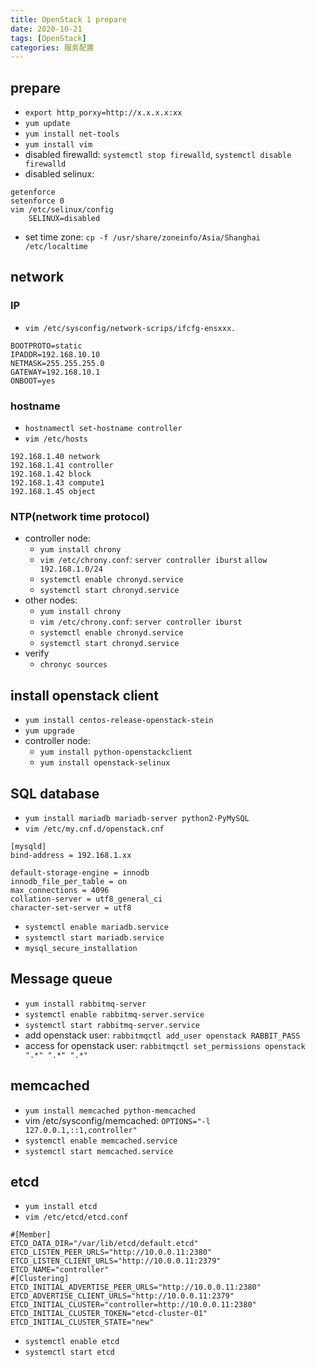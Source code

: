 ```yaml
---
title: OpenStack 1 prepare
date: 2020-10-21
tags: [OpenStack]
categories: 服务配置
---
```


## prepare
- `export http_porxy=http://x.x.x.x:xx`
- `yum update`
- `yum install net-tools`
- `yum install vim`
- disabled firewalld: `systemctl stop firewalld`, `systemctl disable firewalld`
- disabled selinux:
```shell
getenforce
setenforce 0
vim /etc/selinux/config
    SELINUX=disabled
```
- set time zone: `cp -f /usr/share/zoneinfo/Asia/Shanghai /etc/localtime`

## network
### IP
- `vim /etc/sysconfig/network-scrips/ifcfg-ensxxx.`
```shelll
BOOTPROTO=static
IPADDR=192.168.10.10
NETMASK=255.255.255.0
GATEWAY=192.168.10.1
ONBOOT=yes
```
### hostname
- `hostnamectl set-hostname controller`
- `vim /etc/hosts`
```shell
192.168.1.40 network
192.168.1.41 controller
192.168.1.42 block
192.168.1.43 compute1
192.168.1.45 object
```
### NTP(network time protocol)
- controller node:
    - `yum install chrony`
    - `vim /etc/chrony.conf`: `server controller iburst` `allow 192.168.1.0/24`
    - `systemctl enable chronyd.service`
    - `systemctl start chronyd.service`
- other nodes:
    - `yum install chrony`
    - `vim /etc/chrony.conf`: `server controller iburst`
    - `systemctl enable chronyd.service`
    - `systemctl start chronyd.service`
- verify
    - `chronyc sources`

## install openstack client
- `yum install centos-release-openstack-stein`
- `yum upgrade`
- controller node:
    - `yum install python-openstackclient`
    - `yum install openstack-selinux`

## SQL database
- `yum install mariadb mariadb-server python2-PyMySQL`
- `vim /etc/my.cnf.d/openstack.cnf`
```shell
[mysqld]
bind-address = 192.168.1.xx

default-storage-engine = innodb
innodb_file_per_table = on
max_connections = 4096
collation-server = utf8_general_ci
character-set-server = utf8
```
- `systemctl enable mariadb.service`
- `systemctl start mariadb.service`
- `mysql_secure_installation`

## Message queue
- `yum install rabbitmq-server`
- `systemctl enable rabbitmq-server.service`
- `systemctl start rabbitmq-server.service`
- add openstack user: `rabbitmqctl add_user openstack RABBIT_PASS`
- access for openstack user: `rabbitmqctl set_permissions openstack ".*" ".*" ".*"`

## memcached
- `yum install memcached python-memcached`
- vim /etc/sysconfig/memcached: `OPTIONS="-l 127.0.0.1,::1,controller"`
- `systemctl enable memcached.service`
- `systemctl start memcached.service`

## etcd
- `yum install etcd`
- `vim /etc/etcd/etcd.conf`
```shell
#[Member]
ETCD_DATA_DIR="/var/lib/etcd/default.etcd"
ETCD_LISTEN_PEER_URLS="http://10.0.0.11:2380"
ETCD_LISTEN_CLIENT_URLS="http://10.0.0.11:2379"
ETCD_NAME="controller"
#[Clustering]
ETCD_INITIAL_ADVERTISE_PEER_URLS="http://10.0.0.11:2380"
ETCD_ADVERTISE_CLIENT_URLS="http://10.0.0.11:2379"
ETCD_INITIAL_CLUSTER="controller=http://10.0.0.11:2380"
ETCD_INITIAL_CLUSTER_TOKEN="etcd-cluster-01"
ETCD_INITIAL_CLUSTER_STATE="new"
```
- `systemctl enable etcd`
- `systemctl start etcd`